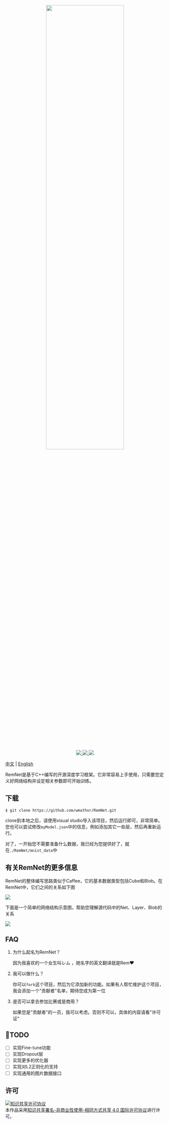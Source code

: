 <p align = "center">
  <a href = "https://github.com/wmathor/RemNet">
    <img height="60%" width = "70%" src = "https://s2.ax1x.com/2020/02/16/3prR1J.png">
  </a>
</p>
<p align = "center">
  <a href = "https://github.com/wmathor/RemNet">
    <img src="https://img.shields.io/badge/language-C++-brightgreen.svg">
  </a>
  <a href = "https://github.com/wmathor/RemNet">
    <img src = "https://img.shields.io/badge/Compiler-Visual Studio 2019-blue.svg">
  </a>
  <a href = "https://wmathor.com/" target = "_blank">
    <img src = "https://img.shields.io/badge/Blog-wmathor-orange.svg">
  </a>
</p>

[中文](https://github.com/mathors/2019-nCoV/blob/master/README-cn.md) | [English](https://github.com/mathors/2019-nCoV)

RemNet是基于C++编写的开源深度学习框架。它非常容易上手使用，只需要您定义好网络结构并设定相关参数即可开始训练。

## 下载

```shell
$ git clone https://github.com/wmathor/RemNet.git
```

clone到本地之后，请使用visual studio导入该项目，然后运行即可，非常简单。您也可以尝试修改`myModel.json`中的信息，例如添加其它一些层，然后再重新运行。

对了，一开始您不需要准备什么数据，我已经为您提供好了，就在`./RemNet/mnist_data`中

## 有关RemNet的更多信息

RemNet的整体编写思路类似于Caffee，它的基本数据类型包括Cube和Blob。在RemNet中，它们之间的关系如下图

![](https://s2.ax1x.com/2020/02/16/3pfBng.png)

下面是一个简单的网络结构示意图，帮助您理解源代码中的Net、Layer、Blob的关系

![](https://s2.ax1x.com/2020/02/16/39V9dU.png)

## FAQ

1. 为什么起名为RemNet？

   因为我喜欢的一个女生叫レム ，她名字的英文翻译就是Rem:heart:

2. 我可以做什么？

   你可以`fork`这个项目，然后为它添加新的功能。如果有人帮忙维护这个项目，我会添加一个"贡献者"名单，期待您成为第一位

3. 是否可以拿去参加比赛或是商用？

   如果您是"贡献者"的一员，我可以考虑。否则不可以，具体的内容请看"许可证"

## :tada:TODO

- [ ] 实现Fine-tune功能
- [ ] 实现Dropout层
- [ ] 实现更多的优化器
- [ ] 实现对L2正则化的支持
- [ ] 实现通用的图片数据接口

## 许可

<a rel="license" href="http://creativecommons.org/licenses/by-nc-sa/4.0/"><img alt="知识共享许可协议" style="border-width:0" src="https://i.creativecommons.org/l/by-nc-sa/4.0/88x31.png" /></a><br/>本作品采用<a rel="license" href="http://creativecommons.org/licenses/by-nc-sa/4.0/">知识共享署名-非商业性使用-相同方式共享 4.0 国际许可协议</a>进行许可。